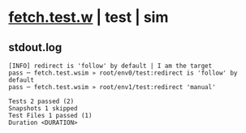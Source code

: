# [fetch.test.w](../../../../../../examples/tests/sdk_tests/http/fetch.test.w) | test | sim

## stdout.log
```log
[INFO] redirect is 'follow' by default | I am the target
pass ─ fetch.test.wsim » root/env0/test:redirect is 'follow' by default
pass ─ fetch.test.wsim » root/env1/test:redirect 'manual'              

Tests 2 passed (2)
Snapshots 1 skipped
Test Files 1 passed (1)
Duration <DURATION>
```

